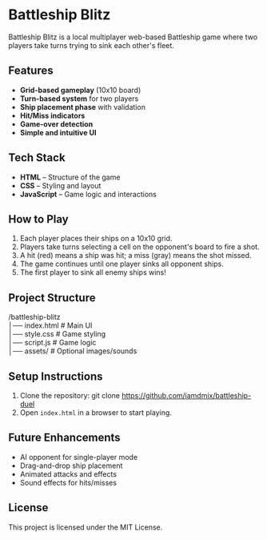 # Battleship Blitz

Battleship Blitz is a local multiplayer web-based Battleship game where two players take turns trying to sink each other's fleet.

## Features
- **Grid-based gameplay** (10x10 board)
- **Turn-based system** for two players
- **Ship placement phase** with validation
- **Hit/Miss indicators**
- **Game-over detection**
- **Simple and intuitive UI**

## Tech Stack
- **HTML** – Structure of the game
- **CSS** – Styling and layout
- **JavaScript** – Game logic and interactions

## How to Play
1. Each player places their ships on a 10x10 grid.
2. Players take turns selecting a cell on the opponent's board to fire a shot.
3. A hit (red) means a ship was hit; a miss (gray) means the shot missed.
4. The game continues until one player sinks all opponent ships.
5. The first player to sink all enemy ships wins!

## Project Structure
/battleship-blitz  
│── index.html   # Main UI  
│── style.css    # Game styling  
│── script.js    # Game logic  
│── assets/      # Optional images/sounds  

## Setup Instructions
1. Clone the repository:
   git clone https://github.com/iamdmix/battleship-duel  
2. Open `index.html` in a browser to start playing.

## Future Enhancements
- AI opponent for single-player mode
- Drag-and-drop ship placement
- Animated attacks and effects
- Sound effects for hits/misses

## License
This project is licensed under the MIT License.
